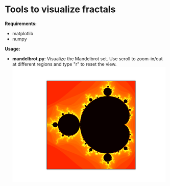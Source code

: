 # Tools to visualize fractals

**Requirements:**

- matplotlib
- numpy


**Usage:**

- **mandelbrot.py**: Visualize the Mandelbrot set.
  Use scroll to zoom-in/out at different regions and type "r" to reset the view.
  ![Mandelbrot set](https://github.com/jpuigcerver/fractals/raw/master/images/mandelbrot_00.png)
